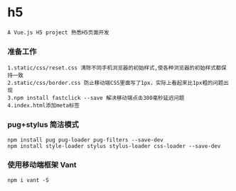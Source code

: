 # h5

    A Vue.js H5 project 熟悉H5页面开发

### 准备工作

    1.static/css/reset.css 清除不同手机浏览器的初始样式,使各种浏览器的初始样式都保持一致
    2.static/css/border.css 防止移动端CSS里面写了1px，实际上看起来比1px粗的问题出现
    3.npm install fastclick --save 解决移动端点击300毫秒延迟问题
    4.index.html添加meta标签

### pug+stylus 简洁模式
    npm install pug pug-loader pug-filters --save-dev
    npm install style-loader stylus stylus-loader css-loader --save-dev

### 使用移动端框架 Vant
    npm i vant -S